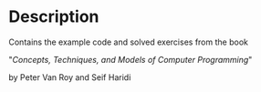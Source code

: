 # Description #

Contains the example code and solved exercises from the book 

"*Concepts, Techniques, and Models of Computer Programming*"

by Peter Van Roy and Seif Haridi
